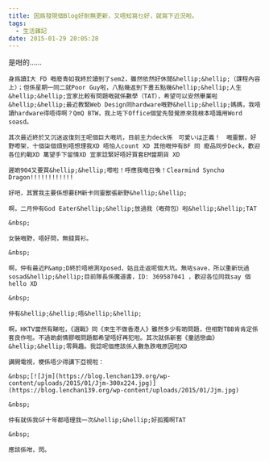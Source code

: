 ```yaml
---
title: 因爲發現個Blog好耐無更新，又唔知寫乜好，就寫下近況啦。
tags:
  - 生活雜記
date: 2015-01-29 20:05:28
---
```


是咁的&hellip;&hellip;

	身爲讀I大 FD 嘅廢青如我終於讀到了sem2，雖然依然好休閒&hellip;&hellip;（課程內容上）；但係星期一同二就Poor Guy啦，八點幾返到下晝五點幾&hellip;&hellip;人生&hellip;&hellip;宜家比較有問題嘅就係數學（TAT），希望可以安然畢業啦&hellip;&hellip;最近教緊Web Design同hardware嘅野&hellip;&hellip;媽媽，我唔讀hardware得唔得啊？QmQ BTW，我上咗下Office個堂先發覺原來我根本唔識用Word soasd。

	其次最近終於又沉迷返復刻王呢個巨大嘅坑，目前主力deck係　可愛いは正義！　嘅靈獸，好野嚟架，十個柒個煩到唔想理我XD 唔怕人count XD 其他嘅仲有BF 同 廢品同步Deck，歡迎各位約戰XD 萬望手下留情XD 宜家諗緊好唔好買套EM當期貨 XD

	遲啲904又要買&hellip;&hellip;嚟啦！呼應我嘅召喚！Clearmind Syncho Dragon!!!!!!!!!!!!

	好吧，其實我主要係想要EM新卡同靈獸張新野&hellip;&hellip;

	啊，二月仲有God Eater&hellip;&hellip;放過我（嘅荷包）啦&hellip;&hellip;TAT

	&nbsp;

	女裝嘅野，唔好問，無錢買衫。

	&nbsp;

	啊，仲有最近P&amp;D終於唔檢測Xposed，姑且走返呢個大坑。無咗save，所以重新玩過sosad&hellip;&hellip;目前隊長係魔道書，ID: 369587041 ，歡迎各位同我say 個 hello XD

	&nbsp;

	仲有&hellip;&hellip;唔&hellip;&hellip;

	啊，HKTV當然有睇啦，《選戰》同《來生不做香港人》雖然多少有啲問題，但相對TBB肯肯定係套良作啦。不過啲劇情膠嘅問題都希望唔好再犯啦。其次就係新套《童話戀曲》&hellip;&hellip;零興趣。我諗呢個應該係人數急跌嘅原因啦XD

	講開電視，梗係唔少得講下亞視啦：

	&nbsp;[![Jjm](https://blog.lenchan139.org/wp-content/uploads/2015/01/Jjm-300x224.jpg)](https://blog.lenchan139.org/wp-content/uploads/2015/01/Jjm.jpg)

	&nbsp;

	仲有就係我GF十年都唔理我一次&hellip;&hellip;好孤獨啊TAT

	&nbsp;

	應該係咁，閃。